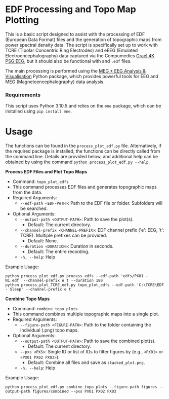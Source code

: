 # EDF Processing and Topo Map Plotting
This is a basic script designed to assist with the processing of EDF (European Data Format) files and the generation of topographic maps from power spectral density data. The script is specifically set up to work with TCRE (Tipolar Concentric Ring Electrodes) and eEEG (Emulated Electroencephalography) data captured via the Compumedics [Grael 4K PSG:EEG](https://www.compumedics.com.au/en/products/grael-4k-psg-eeg/), but it should also be functional with and `.edf` files.

The main processing is performed using the [MEG + EEG Analysis & Visualisation](https://mne.tools/stable/index.html) Python package, which provides powerful tools for EEG and MEG (Magnetoencephalography) data analysis.

### Requirements
This script uses Python 3.10.5 and relies on the `mne` package, which can be installed using `pip install mne`.

# Usage

The functions can be found in the `process_plot_edf.py` file. Alternatively, if the required package is installed, the functions can be directly called from the command line. Details are provided below, and additional help can be obtained by using the command `python process_plot_edf.py --help`.

**Process EDF Files and Plot Topo Maps**
- Command: `topo_plot_edfs`
- This command processes EDF files and generates topographic maps from the data.
- Required Arguments:
    - `--edf-path <EDF-PATH>`: Path to the EDF file or folder. Subfolders will be searched.
- Optional Arguments:
    - `--output-path <OUTPUT-PATH>`: Path to save the plot(s).
        - Default: The current directory.
    - `--channel-prefix <CHANNEL-PREFIX>`: EDF channel prefix ('e': EEG, 't': TCRE). Multiple prefixes can be provided.
        - Default: None.
    - `--duration <DURATION>`: Duration in seconds.
        - Default: The entire recording.
    - `-h, --help`: Help

Example Usage:
```
python process_plot_edf.py process_edfs --edf-path 'edfs/PX01 - N1.edf' --channel-prefix e t --duration 180
python process_plot_TCRE_edf.py topo_plot_edfs --edf-path 'C:\TCRE\EDF - Sleep' --channel-prefix e t
```

**Combine Topo Maps**
- Command: `combine_topo_plots`
- This command combines multiple topographic maps into a single plot.
- Required Arguments:
    - `--figure-path <FIGURE-PATH>`: Path to the folder containing the individual (.png) topo maps.
- Optional Arguments:
    - `--output-path <OUTPUT-PATH>`: Path to save the combined plot(s).
        - Default: The current directory.
    - `--pxs <PXS>`: Single ID or list of IDs to filter figures by (e.g., `<PX01>` or `<PX01 PX02 PX03>`).
        - Default: Combine all files and save as `stacked_plot.png`.
    - `-h, --help`: Help

Example Usage:
```
python process_plot_edf.py combine_topo_plots --figure-path figures --output-path figures/combined --pxs PX01 PX02 PX03
```